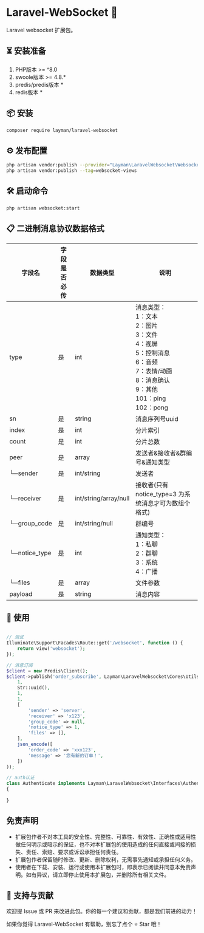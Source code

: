 # Laravel-WebSocket 🔐

Laravel websocket 扩展包。

## ⏳ 安装准备

1. PHP版本 >= ^8.0
2. swoole版本 >= 4.8.*
3. predis/predis版本 *
4. redis版本 *

## 📦 安装

```bash
composer require layman/laravel-websocket
```

## ⚙️ 发布配置

```bash
php artisan vendor:publish --provider="Layman\LaravelWebsocket\WebsocketServiceProvider" --tag=websocket-config
php artisan vendor:publish --tag=websocket-views
```

## 🛠️ 启动命令

```bash
php artisan websocket:start
```

## 📋 二进制消息协议数据格式

| 字段名           | 字段是否必传 | 数据类型                 | 说明                                                                                                           |
|---------------|--------|----------------------|--------------------------------------------------------------------------------------------------------------|
| type          | 是      | int                  | 消息类型：<br>1：文本<br>2：图片<br>3：文件<br>4：视屏<br>5：控制消息<br>6：音频<br>7：表情/动画<br>8：消息确认<br>9：其他<br>101：ping<br>102：pong |
| sn            | 是      | string               | 消息序列号uuid                                                                                                    |
| index         | 是      | int                  | 分片索引                                                                                                         |
| count         | 是      | int                  | 分片总数                                                                                                         |
| peer          | 是      | array                | 发送者&接收者&群编号&通知类型                                                                                             |
| └─sender      | 是      | int/string           | 发送者                                                                                                          |
| └─receiver    | 是      | int/string/array/null | 接收者(只有notice_type=3 为系统消息才可为数组个格式)                                                                           |
| └─group_code  | 是      | int/string/null      | 群编号                                                                                                          |
| └─notice_type | 是      | int                  | 通知类型：<br>1：私聊<br>2：群聊<br>3：系统<br>4：广播<br>                                                                    |
| └─files       | 是      | array            | 文件参数                                                                                                         |
| payload       | 是      | string               | 消息内容                                                                                                         |

## 🚀 使用

```php

// 测试
Illuminate\Support\Facades\Route::get('/websocket', function () {
    return view('websocket');
});

// 消息订阅
$client = new Predis\Client();
$client->publish('order_subscribe', Layman\LaravelWebsocket\Cores\Utils::pack(
    1,
    Str::uuid(),
    1,
    1,
    [
        'sender' => 'server',
        'receiver' => 'x123',
        'group_code' => null,
        'notice_type' => 1,
        'files' => [],
    ],
    json_encode([
        'order_code' => 'xxx123',
        'message' => '您有新的订单！',
    ])
));

// auth认证
class Authenticate implements Layman\LaravelWebsocket\Interfaces\AuthenticateInterface
{
    
}
```

## 免责声明

- 扩展包作者不对本工具的安全性、完整性、可靠性、有效性、正确性或适用性做任何明示或暗示的保证，也不对本扩展包的使用造成的任何直接或间接的损失、责任、索赔、要求或诉讼承担任何责任。
- 扩展包作者保留随时修改、更新、删除权利，无需事先通知或承担任何义务。
- 使用者在下载、安装、运行或使用本扩展包时，即表示已阅读并同意本免责声明。如有异议，请立即停止使用本扩展包，并删除所有相关文件。

## 🙌 支持与贡献

欢迎提 Issue 或 PR 来改进此包。你的每一个建议和贡献，都是我们前进的动力！

如果你觉得 Laravel-WebSocket 有帮助，别忘了点个 ⭐ Star 哦！

